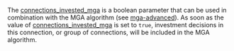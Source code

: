 The [connections\_invested\_mga](@ref) is a boolean parameter that can be used in combination with the MGA algorithm (see [mga-advanced](@ref)). As soon as
the value of [connections\_invested\_mga](@ref) is set to `true`, investment decisions in this connection, or group of connections, will be included in the MGA algorithm.
